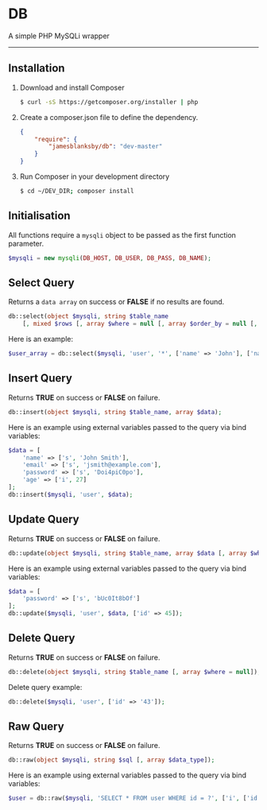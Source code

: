 DB
==
A simple PHP MySQLi wrapper

---

Installation
------------

1. Download and install Composer

	```sh
	$ curl -sS https://getcomposer.org/installer | php
	```

2. Create a composer.json file to define the dependency.

	```json
	{
	    "require": {
	        "jamesblanksby/db": "dev-master"
	    }
	}
	```

3. Run Composer in your development directory

	```sh
	$ cd ~/DEV_DIR; composer install
	```

Initialisation
--------------

All functions require a `mysqli` object to be passed as the first function parameter.

```php
$mysqli = new mysqli(DB_HOST, DB_USER, DB_PASS, DB_NAME);
```

Select Query
------------

Returns a `data array` on success or **FALSE** if no results are found.
```php
db::select(object $mysqli, string $table_name 
	[, mixed $rows [, array $where = null [, array $order_by = null [, string $limit]]]]);
```
Here is an example:
```php
$user_array = db::select($mysqli, 'user', '*', ['name' => 'John'], ['name' => 'ASC'], '10');
```

Insert Query
------------

Returns **TRUE** on success or **FALSE** on failure.
```php
db::insert(object $mysqli, string $table_name, array $data);
```
Here is an example using external variables passed to the query via bind variables:
```php
$data = [
	'name' => ['s', 'John Smith'],
	'email' => ['s', 'jsmith@example.com'],
	'password' => ['s', 'Doi4piC0po'],
	'age' => ['i', 27]
];
db::insert($mysqli, 'user', $data);
```

Update Query
------------

Returns **TRUE** on success or **FALSE** on failure.
```php
db::update(object $mysqli, string $table_name, array $data [, array $where = null]);
```
Here is an example using external variables passed to the query via bind variables:
```php
$data = [
	'password' => ['s', 'bUc0It8bOf']
];
db::update($mysqli, 'user', $data, ['id' => 45]);
```

Delete Query
------------

Returns **TRUE** on success or **FALSE** on failure.
```php
db::delete(object $mysqli, string $table_name [, array $where = null]);
```

Delete query example:
```php
db::delete($mysqli, 'user', ['id' => '43']);
```
Raw Query
---------

Returns **TRUE** on success or **FALSE** on failure.
```php
db::raw(object $mysqli, string $sql [, array $data_type]);
```
Here is an example using external variables passed to the query via bind variables:
```php
$user = db::raw($mysqli, 'SELECT * FROM user WHERE id = ?', ['i', ['id'] => 45]);
```
